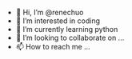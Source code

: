 - 👋 Hi, I’m @renechuo
- 👀 I’m interested in coding
- 🌱 I’m currently learning python
- 💞️ I’m looking to collaborate on ...
- 📫 How to reach me ...

<!---
renechuo/renechuo is a ✨ special ✨ repository because its `README.md` (this file) appears on your GitHub profile.
You can click the Preview link to take a look at your changes.
--->

